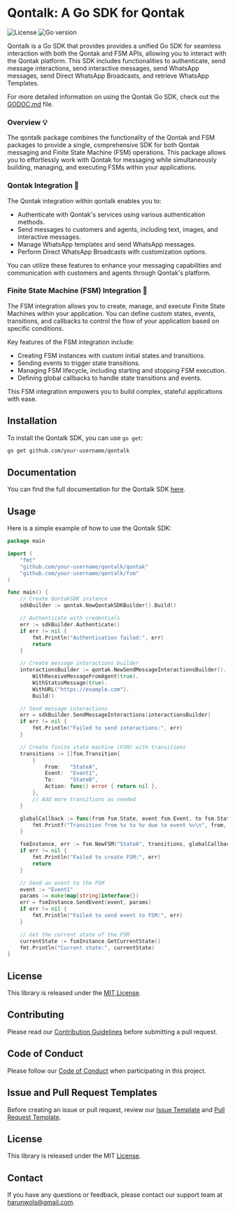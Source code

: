 <!-- Code generated by gomarkdoc. DO NOT EDIT -->

# Qontalk: A Go SDK for Qontak

![License](https://img.shields.io/badge/license-MIT-blue.svg)
![Go version](https://img.shields.io/badge/go-1.16%2B-blue.svg)

Qontalk is a Go SDK that provides provides a unified Go SDK for seamless interaction with both the Qontak and FSM APIs, allowing you to interact with the Qontak platform. This SDK includes functionalities to authenticate, send message interactions, send interactive messages, send WhatsApp messages, send Direct WhatsApp Broadcasts, and retrieve WhatsApp Templates.

For more detailed information on using the Qontak Go SDK, check out the [GODOC.md](GODOC.md) file.

### Overview :bulb:

The qontalk package combines the functionality of the Qontak and FSM packages to provide a single, comprehensive SDK for both Qontak messaging and Finite State Machine \(FSM\) operations. This package allows you to effortlessly work with Qontak for messaging while simultaneously building, managing, and executing FSMs within your applications.

### Qontak Integration :cactus:

The Qontak integration within qontalk enables you to:

- Authenticate with Qontak's services using various authentication methods.
- Send messages to customers and agents, including text, images, and interactive messages.
- Manage WhatsApp templates and send WhatsApp messages.
- Perform Direct WhatsApp Broadcasts with customization options.

You can utilize these features to enhance your messaging capabilities and communication with customers and agents through Qontak's platform.

### Finite State Machine \(FSM\) Integration :rocket:

The FSM integration allows you to create, manage, and execute Finite State Machines within your application. You can define custom states, events, transitions, and callbacks to control the flow of your application based on specific conditions.

Key features of the FSM integration include:

- Creating FSM instances with custom initial states and transitions.
- Sending events to trigger state transitions.
- Managing FSM lifecycle, including starting and stopping FSM execution.
- Defining global callbacks to handle state transitions and events.

This FSM integration empowers you to build complex, stateful applications with ease.

## Installation

To install the Qontalk SDK, you can use `go get`:

```sh
go get github.com/your-username/qontalk
```

## Documentation

You can find the full documentation for the Qontalk SDK [here](https://pkg.go.dev/github.com/maskentir/qontalk).

## Usage

Here is a simple example of how to use the Qontalk SDK:

```go
package main

import (
    "fmt"
    "github.com/your-username/qontalk/qontak"
    "github.com/your-username/qontalk/fsm"
)

func main() {
    // Create QontakSDK instance
    sdkBuilder := qontak.NewQontakSDKBuilder().Build()

    // Authenticate with credentials
    err := sdkBuilder.Authenticate()
    if err != nil {
        fmt.Println("Authentication failed:", err)
        return
    }

    // Create message interactions builder
    interactionsBuilder := qontak.NewSendMessageInteractionsBuilder().
        WithReceiveMessageFromAgent(true).
        WithStatusMessage(true).
        WithURL("https://example.com").
        Build()

    // Send message interactions
    err = sdkBuilder.SendMessageInteractions(interactionsBuilder)
    if err != nil {
        fmt.Println("Failed to send interactions:", err)
    }

    // Create finite state machine (FSM) with transitions
    transitions := []fsm.Transition{
        {
            From:   "StateA",
            Event:  "Event1",
            To:     "StateB",
            Action: func() error { return nil },
        },
        // Add more transitions as needed
    }

    globalCallback := func(from fsm.State, event fsm.Event, to fsm.State, params map[string]interface{}) {
        fmt.Printf("Transition from %v to %v due to event %v\n", from, to, event)
    }

    fsmInstance, err := fsm.NewFSM("StateA", transitions, globalCallback)
    if err != nil {
        fmt.Println("Failed to create FSM:", err)
        return
    }

    // Send an event to the FSM
    event := "Event1"
    params := make(map[string]interface{})
    err = fsmInstance.SendEvent(event, params)
    if err != nil {
        fmt.Println("Failed to send event to FSM:", err)
    }

    // Get the current state of the FSM
    currentState := fsmInstance.GetCurrentState()
    fmt.Println("Current state:", currentState)
}
```

## License

This library is released under the [MIT License](LICENSE).

## Contributing

Please read our [Contribution Guidelines](CONTRIBUTE.md) before submitting a pull request.

## Code of Conduct

Please follow our [Code of Conduct](CODE_OF_CONDUCT.md) when participating in this project.

## Issue and Pull Request Templates

Before creating an issue or pull request, review our [Issue Template](ISSUE_TEMPLATE.md) and [Pull Request Template](PULL_REQUEST_TEMPLATE.md).

## License

This library is released under the MIT [License](LICENSE).

## Contact

If you have any questions or feedback, please contact our support team at harunwols@gmail.com.
